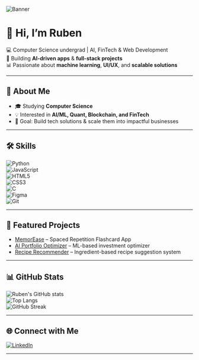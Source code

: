 ![Banner](banner1.png)

# 👋 Hi, I’m Ruben  
💻 Computer Science undergrad | AI, FinTech & Web Development  
🚀 Building **AI-driven apps** & **full-stack projects**  
📊 Passionate about **machine learning**, **UI/UX**, and **scalable solutions**

---

## 🚀 About Me  
- 🎓 Studying **Computer Science**  
- 💡 Interested in **AI/ML, Quant, Blockchain, and FinTech**    
- 🎯 Goal: Build tech solutions & scale them into impactful businesses  

---

## 🛠 Skills  
![Python](https://img.shields.io/badge/Python-3776AB?style=for-the-badge&logo=python&logoColor=white)  
![JavaScript](https://img.shields.io/badge/JavaScript-F7DF1E?style=for-the-badge&logo=javascript&logoColor=black)  
![HTML5](https://img.shields.io/badge/HTML5-E34F26?style=for-the-badge&logo=html5&logoColor=white)  
![CSS3](https://img.shields.io/badge/CSS3-1572B6?style=for-the-badge&logo=css3&logoColor=white)  
![C](https://img.shields.io/badge/C-00599C?style=for-the-badge&logo=c&logoColor=white)  
![Figma](https://img.shields.io/badge/Figma-F24E1E?style=for-the-badge&logo=figma&logoColor=white)  
![Git](https://img.shields.io/badge/Git-F05032?style=for-the-badge&logo=git&logoColor=white)

---

## 📌 Featured Projects  
- [MemorEase](https://github.com/daemon-10k/SRS_Flashcard) – Spaced Repetition Flashcard App 
- [AI Portfolio Optimizer](https://github.com/your-link) – ML-based investment optimizer  
- [Recipe Recommender](https://github.com/daemon-10k/CulinAIre) – Ingredient-based recipe suggestion system  

---

## 📊 GitHub Stats  
![Ruben's GitHub stats](https://github-readme-stats.vercel.app/api?username=daemon-10k&show_icons=true&theme=radical)  
![Top Langs](https://github-readme-stats.vercel.app/api/top-langs/?username=daemon-10k&layout=compact&theme=radical)  
![GitHub Streak](https://github-readme-streak-stats.herokuapp.com/?user=daemon-10k&theme=radical)

---

## 🌐 Connect with Me  
[![LinkedIn](https://img.shields.io/badge/LinkedIn-0A66C2?style=for-the-badge&logo=linkedin&logoColor=white)](https://www.linkedin.com/in/seraphim-ruben-udjung-483b8a246/)  

---
